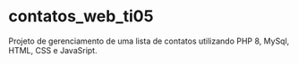# contatos_web_ti05
Projeto de gerenciamento de uma lista de contatos utilizando PHP 8, MySql, HTML, CSS e JavaSript.
